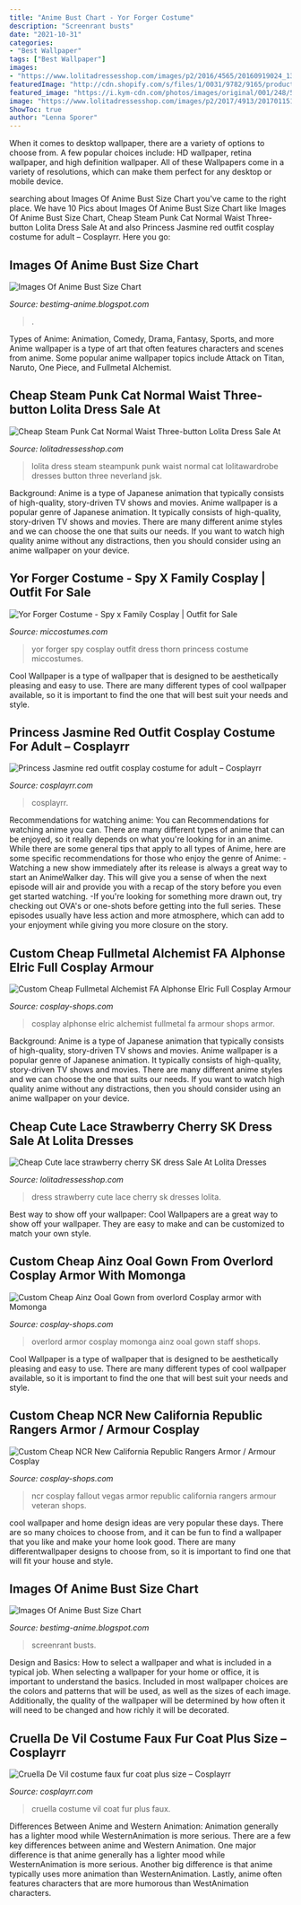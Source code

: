 ```yaml
---
title: "Anime Bust Chart - Yor Forger Costume"
description: "Screenrant busts"
date: "2021-10-31"
categories:
- "Best Wallpaper"
tags: ["Best Wallpaper"]
images:
- "https://www.lolitadressesshop.com/images/p2/2016/4565/20160919024_13.jpg"
featuredImage: "http://cdn.shopify.com/s/files/1/0031/9782/9165/products/Princess_Jasmine_red_outfit_cosplay_costume_for_adult_3_1200x1200.jpg?v=1562900806"
featured_image: "https://i.kym-cdn.com/photos/images/original/001/248/530/535.png"
image: "https://www.lolitadressesshop.com/images/p2/2017/4913/2017011519_1.jpg"
ShowToc: true
author: "Lenna Sporer"
---
```



When it comes to desktop wallpaper, there are a variety of options to choose from. A few popular choices include: HD wallpaper, retina wallpaper, and high definition wallpaper. All of these Wallpapers come in a variety of resolutions, which can make them perfect for any desktop or mobile device. 

	

		
searching about Images Of Anime Bust Size Chart you've came to the right place. We have 10 Pics about Images Of Anime Bust Size Chart like Images Of Anime Bust Size Chart, Cheap Steam Punk Cat Normal Waist Three-button Lolita Dress Sale At and also Princess Jasmine red outfit cosplay costume for adult – Cosplayrr. Here you go:
		
    
## Images Of Anime Bust Size Chart

<img loading=lazy src="https://i.kym-cdn.com/photos/images/original/001/248/530/535.png" onerror="this.onerror=null;this.src='https://tse3.mm.bing.net/th?id=OIP.H7I4N7oAZUCxWU_IVX2xTwHaDx&amp;pid=15.1';" alt="Images Of Anime Bust Size Chart">

_Source: bestimg-anime.blogspot.com_

>. 

	

Types of Anime: Animation, Comedy, Drama, Fantasy, Sports, and more
Anime wallpaper is a type of art that often features characters and scenes from anime. Some popular anime wallpaper topics include Attack on Titan, Naruto, One Piece, and Fullmetal Alchemist.

    
## Cheap Steam Punk Cat Normal Waist Three-button Lolita Dress Sale At

<img loading=lazy src="https://www.lolitadressesshop.com/images/p2/2016/4565/20160919024_13.jpg" onerror="this.onerror=null;this.src='https://tse2.mm.bing.net/th?id=OIP.cXtqRBQfLlfMfa3YGNz5SgHaLH&amp;pid=15.1';" alt="Cheap Steam Punk Cat Normal Waist Three-button Lolita Dress Sale At">

_Source: lolitadressesshop.com_

>lolita dress steam steampunk punk waist normal cat lolitawardrobe dresses button three neverland jsk. 

	

Background: Anime is a type of Japanese animation that typically consists of high-quality, story-driven TV shows and movies.
Anime wallpaper is a popular genre of Japanese animation. It typically consists of high-quality, story-driven TV shows and movies. There are many different anime styles and we can choose the one that suits our needs. If you want to watch high quality anime without any distractions, then you should consider using an anime wallpaper on your device.

    
## Yor Forger Costume - Spy X Family Cosplay | Outfit For Sale

<img loading=lazy src="https://www.miccostumes.com/images/path-products/image-CSXF010Y-6n.jpg/&amp;width=1200&amp;height=1200&amp;a.jpg" onerror="this.onerror=null;this.src='https://tse1.mm.bing.net/th?id=OIP.XiHtIx-8WXUt2FH2pFimPwHaK3&amp;pid=15.1';" alt="Yor Forger Costume - Spy x Family Cosplay | Outfit for Sale">

_Source: miccostumes.com_

>yor forger spy cosplay outfit dress thorn princess costume miccostumes. 

	

Cool Wallpaper is a type of wallpaper that is designed to be aesthetically pleasing and easy to use. There are many different types of cool wallpaper available, so it is important to find the one that will best suit your needs and style.

    
## Princess Jasmine Red Outfit Cosplay Costume For Adult – Cosplayrr

<img loading=lazy src="http://cdn.shopify.com/s/files/1/0031/9782/9165/products/Princess_Jasmine_red_outfit_cosplay_costume_for_adult_3_1200x1200.jpg?v=1562900806" onerror="this.onerror=null;this.src='https://tse4.mm.bing.net/th?id=OIP.KYC2Epixp337lUDJwzBcigHaJU&amp;pid=15.1';" alt="Princess Jasmine red outfit cosplay costume for adult – Cosplayrr">

_Source: cosplayrr.com_

>cosplayrr. 

	

Recommendations for watching anime: You can
Recommendations for watching anime you can. There are many different types of anime that can be enjoyed, so it really depends on what you're looking for in an anime. While there are some general tips that apply to all types of Anime, here are some specific recommendations for those who enjoy the genre of Anime: 
-Watching a new show immediately after its release is always a great way to start an AnimeWalker day. This will give you a sense of when the next episode will air and provide you with a recap of the story before you even get started watching. 
-If you're looking for something more drawn out, try checking out OVA's or one-shots before getting into the full series. These episodes usually have less action and more atmosphere, which can add to your enjoyment while giving you more closure on the story.

    
## Custom Cheap Fullmetal Alchemist FA Alphonse Elric Full Cosplay Armour

<img loading=lazy src="http://www.cosplay-shops.com/media/catalog/product/cache/1/image/a727355b4db839f1520af058ea680301/2/0/20180819165007.jpg" onerror="this.onerror=null;this.src='https://tse4.mm.bing.net/th?id=OIP.JuIM9YfrKOibt6nIgbSCzQHaNL&amp;pid=15.1';" alt="Custom Cheap Fullmetal Alchemist FA Alphonse Elric Full Cosplay Armour">

_Source: cosplay-shops.com_

>cosplay alphonse elric alchemist fullmetal fa armour shops armor. 

	

Background: Anime is a type of Japanese animation that typically consists of high-quality, story-driven TV shows and movies.
Anime wallpaper is a popular genre of Japanese animation. It typically consists of high-quality, story-driven TV shows and movies. There are many different anime styles and we can choose the one that suits our needs. If you want to watch high quality anime without any distractions, then you should consider using an anime wallpaper on your device.

    
## Cheap Cute Lace Strawberry Cherry SK Dress Sale At Lolita Dresses

<img loading=lazy src="https://www.lolitadressesshop.com/images/p2/2017/4913/2017011519_1.jpg" onerror="this.onerror=null;this.src='https://tse4.mm.bing.net/th?id=OIP.qxX1Gxw9fnkThUhc9ATm2ADFEs&amp;pid=15.1';" alt="Cheap Cute lace strawberry cherry SK dress Sale At Lolita Dresses">

_Source: lolitadressesshop.com_

>dress strawberry cute lace cherry sk dresses lolita. 

	

Best way to show off your wallpaper:
Cool Wallpapers are a great way to show off your wallpaper. They are easy to make and can be customized to match your own style.

    
## Custom Cheap Ainz Ooal Gown From Overlord Cosplay Armor With Momonga

<img loading=lazy src="http://www.cosplay-shops.com/media/catalog/product/cache/1/image/a727355b4db839f1520af058ea680301/i/m/img_20200423_210248.jpg" onerror="this.onerror=null;this.src='https://tse1.mm.bing.net/th?id=OIP._b7bE9LFWw0QbPhr2g34gQHaHa&amp;pid=15.1';" alt="Custom Cheap Ainz Ooal Gown from overlord Cosplay armor with Momonga">

_Source: cosplay-shops.com_

>overlord armor cosplay momonga ainz ooal gown staff shops. 

	

Cool Wallpaper is a type of wallpaper that is designed to be aesthetically pleasing and easy to use. There are many different types of cool wallpaper available, so it is important to find the one that will best suit your needs and style.

    
## Custom Cheap NCR New California Republic Rangers Armor / Armour Cosplay

<img loading=lazy src="http://www.cosplay-shops.com/media/catalog/product/cache/1/image/a727355b4db839f1520af058ea680301/n/c/ncr_new_california_republic_rangers_armor_-_armour_cosplay_from_fallout-_new_vegas_08_1.jpg" onerror="this.onerror=null;this.src='https://tse2.mm.bing.net/th?id=OIP.CnakwyI3MOxanCHRZ9X1_AHaLp&amp;pid=15.1';" alt="Custom Cheap NCR New California Republic Rangers Armor / Armour Cosplay">

_Source: cosplay-shops.com_

>ncr cosplay fallout vegas armor republic california rangers armour veteran shops. 

	

cool wallpaper and home design ideas are very popular these days. There are so many choices to choose from, and it can be fun to find a wallpaper that you like and make your home look good. There are many differentwallpaper designs to choose from, so it is important to find one that will fit your house and style.

    
## Images Of Anime Bust Size Chart

<img loading=lazy src="https://static0.srcdn.com/wordpress/wp-content/uploads/2017/07/Anime-Busts.jpg" onerror="this.onerror=null;this.src='https://tse1.mm.bing.net/th?id=OIP.Vi1DFJIWOEcM2q_p-TgDHwHaDt&amp;pid=15.1';" alt="Images Of Anime Bust Size Chart">

_Source: bestimg-anime.blogspot.com_

>screenrant busts. 

	

Design and Basics: How to select a wallpaper and what is included in a typical job.
When selecting a wallpaper for your home or office, it is important to understand the basics. Included in most wallpaper choices are the colors and patterns that will be used, as well as the sizes of each image. Additionally, the quality of the wallpaper will be determined by how often it will need to be changed and how richly it will be decorated.

    
## Cruella De Vil Costume Faux Fur Coat Plus Size – Cosplayrr

<img loading=lazy src="https://cdn.shopify.com/s/files/1/0031/9782/9165/products/Cruella_De_Vil_costume_faux_fur_coat_plus_size_1_1200x1200.jpg?v=1562897309" onerror="this.onerror=null;this.src='https://tse4.mm.bing.net/th?id=OIP.yQHijU5JdO7VEFtCIjZgwwHaLH&amp;pid=15.1';" alt="Cruella De Vil costume faux fur coat plus size – Cosplayrr">

_Source: cosplayrr.com_

>cruella costume vil coat fur plus faux. 

	

Differences Between Anime and Western Animation: Animation generally has a lighter mood while WesternAnimation is more serious.
There are a few key differences between anime and Western Animation. One major difference is that anime generally has a lighter mood while WesternAnimation is more serious. Another big difference is that anime typically uses more animation than WesternAnimation. Lastly, anime often features characters that are more humorous than WestAnimation characters.

